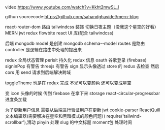 video:https://www.youtube.com/watch?v=Kkht2mwSL_I

githun sourcecode:https://github.com/sahandghavidel/mern-blog

react-router-dom 路由
tailwindcss 装饰
切换日夜主题（没我这个星空的好看）
MERN
jwt redux
flowbite react UI 库(配合 tailwindcss)

后端 mongodb
model 是创建 mongodb schema--model
routes 是路由
controller 是逻辑在路由中处理的提出来

redux 全局状态管理
perisit 持久化 redux 信息
oauth 谷歌登录 (firebase)
signinPop 有警告
threejs 有警告
sign 显示头像透过 store 的 redux 去检查
然后 cors 用 send 请求到后端解决跨域

toggleTheme 也是在 redux 完成
不光可以变颜色 还可以变成星空

变 icon 头像的时候 传到 firebase 在拿下来 storage
react-circular-progressbar 进度条加载

为了更新用户信息 需要从后端进行验证用户在更新 jwt cookie-parser
ReactQuill 文本编辑器(需要解决在星空和黑暗模式的颜色问题）)
require('tailwind-scrollbar'),滑动
pinyin 处理 slug 的中文标题
moment包 处理时间